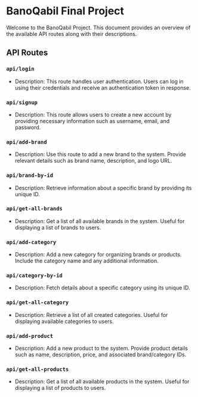 # BanoQabil Final Project

Welcome to the BanoQabil Project. This document provides an overview of the available API routes along with their descriptions.

## API Routes

### `api/login`
- Description: This route handles user authentication. Users can log in using their credentials and receive an authentication token in response.

### `api/signup`
- Description: This route allows users to create a new account by providing necessary information such as username, email, and password.

### `api/add-brand`
- Description: Use this route to add a new brand to the system. Provide relevant details such as brand name, description, and logo URL.

### `api/brand-by-id`
- Description: Retrieve information about a specific brand by providing its unique ID.

### `api/get-all-brands`
- Description: Get a list of all available brands in the system. Useful for displaying a list of brands to users.

### `api/add-category`
- Description: Add a new category for organizing brands or products. Include the category name and any additional information.

### `api/category-by-id`
- Description: Fetch details about a specific category using its unique ID.

### `api/get-all-category`
- Description: Retrieve a list of all created categories. Useful for displaying available categories to users.

### `api/add-product`
- Description: Add a new product to the system. Provide product details such as name, description, price, and associated brand/category IDs.

### `api/get-all-products`
- Description: Get a list of all available products in the system. Useful for displaying a list of products to users.

